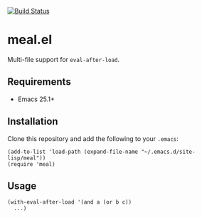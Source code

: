 [![Build Status](https://travis-ci.com/twlz0ne/meal.el.svg?branch=master)](https://travis-ci.com/twlz0ne/meal.el)

# meal.el

Multi-file support for `eval-after-load`.

## Requirements

- Emacs 25.1+

## Installation

Clone this repository and add the following to your `.emacs`:

```elisp
(add-to-list 'load-path (expand-file-name "~/.emacs.d/site-lisp/meal"))
(require 'meal)
```

## Usage

```elisp
(with-eval-after-load '(and a (or b c))
  ...)
```
